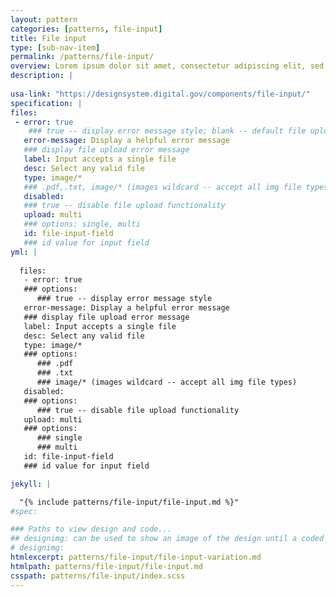 ```yaml
---
layout: pattern
categories: [patterns, file-input]
title: File input
type: [sub-nav-item]
permalink: /patterns/file-input/
overview: Lorem ipsum dolor sit amet, consectetur adipiscing elit, sed do eiusmod tempor incididunt ut labore et dolore magna aliqua. Interdum velit euismod in pellentesque. 
description: |
    
usa-link: "https://designsystem.digital.gov/components/file-input/"
specification: |
files:
 - error: true
    ### true -- display error message style; blank -- default file upload style
   error-message: Display a helpful error message
   ### display file upload error message
   label: Input accepts a single file
   desc: Select any valid file
   type: image/*
   ### .pdf,.txt, image/* (images wildcard -- accept all img file types)
   disabled: 
   ### true -- disable file upload functionality
   upload: multi
   ### options: single, multi
   id: file-input-field
   ### id value for input field
yml: |
  
  files:
   - error: true
   ### options:
      ### true -- display error message style
   error-message: Display a helpful error message
   ### display file upload error message
   label: Input accepts a single file
   desc: Select any valid file
   type: image/*
   ### options:
      ### .pdf
      ### .txt
      ### image/* (images wildcard -- accept all img file types)
   disabled: 
   ### options:
      ### true -- disable file upload functionality
   upload: multi
   ### options: 
      ### single
      ### multi
   id: file-input-field
   ### id value for input field

jekyll: |

  "{% include patterns/file-input/file-input.md %}"
#spec:

### Paths to view design and code... 
## designimg: can be used to show an image of the design until a coded version can be created. The htmlpath & csspath should be located in the pattens folder. Read more about creating coded components in /docs/creating-patterns 
# designimg: 
htmlexcerpt: patterns/file-input/file-input-variation.md
htmlpath: patterns/file-input/file-input.md
csspath: patterns/file-input/index.scss
---
```


